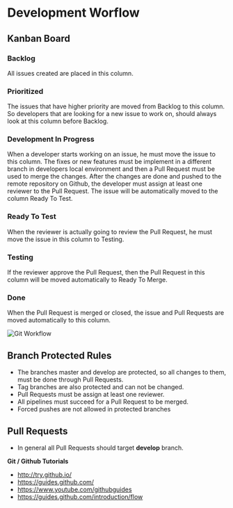 # Development Worflow


## Kanban Board


### Backlog

All issues created are placed in this column.


### Prioritized

The issues that have higher priority are moved from Backlog to this column. So developers that are looking for a new issue to work on, should always look at this column before Backlog.


### Development In Progress

When a developer starts working on an issue, he must move the issue to this column. 
The fixes or new features must be implement in a different branch in developers local environment and then a Pull Request must be used to merge the changes. After the changes are done and pushed to the remote repository on Github, the developer must assign at least one reviewer to the Pull Request. The issue will be automatically moved to the column Ready To Test.


### Ready To Test

When the reviewer is actually going to review the Pull Request, he must move the issue in this column to Testing.


### Testing

If the reviewer approve the Pull Request, then the Pull Request in this column will be moved automatically to Ready To Merge.



### Done

When the Pull Request is merged or closed, the issue and Pull Requests are moved automatically to this column. 


![Git Workflow](docs/imgs/git-workflow.png)


## Branch Protected Rules

* The branches master and develop are protected, so all changes to them, must be done through Pull Requests. 
* Tag branches are also protected and can not be changed.
* Pull Requests must be assign at least one reviewer.
* All pipelines must succeed for a Pull Request to be merged.
* Forced pushes are not allowed in protected branches


## Pull Requests

* In general all Pull Requests should target __develop__ branch.





**Git / Github Tutorials**
* http://try.github.io/
* https://guides.github.com/
* https://www.youtube.com/githubguides
* https://guides.github.com/introduction/flow

